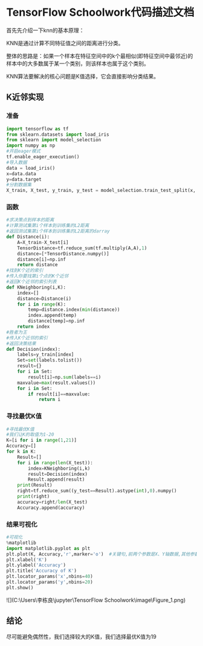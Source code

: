 # TensorFlow Schoolwork代码描述文档

首先先介绍一下knn的基本原理：

KNN是通过计算不同特征值之间的距离进行分类。

整体的思路是：如果一个样本在特征空间中的k个最相似(即特征空间中最邻近)的样本中的大多数属于某一个类别，则该样本也属于这个类别。

KNN算法要解决的核心问题是K值选择，它会直接影响分类结果。

## K近邻实现

### 准备

```python
import tensorflow as tf
from sklearn.datasets import load_iris
from sklearn import model_selection
import numpy as np
#开启eager模式
tf.enable_eager_execution()
#导入数据
data = load_iris()
x=data.data
y=data.target
#分割数据集
X_train, X_test, y_train, y_test = model_selection.train_test_split(x, y, test_size=0.2, shuffle=True)
```

### 函数

```python
#求决策点到样本的距离
#计算测试集第i个样本到训练集的L2距离
#返回测试集第i个样本到训练集的L2距离的darray
def Distance(i):
    A=X_train-X_test[i]
    TensorDistance=tf.reduce_sum(tf.multiply(A,A),1)
    distance=[*TensorDistance.numpy()]
    distance[i]=np.inf
    return distance
#找到K个近的索引
#传入你要找第i个点的K个近邻
#返回K个近邻的索引列表
def KNeighboring(i,K):
    index=[]
    distance=Distance(i)
    for i in range(K):
        temp=distance.index(min(distance))
        index.append(temp)
        distance[temp]=np.inf
    return index
#胜者为王
#传入K个近邻的索引
#返回决策结果
def Decision(index):
    labels=y_train[index]
    Set=set(labels.tolist())
    result={}
    for i in Set:
        result[i]=np.sum(labels==i)
    maxvalue=max(result.values())
    for i in Set:
        if result[i]==maxvalue:
            return i
```

### 寻找最优K值

```python
#寻找最优K值
#我们让K的取值为1-20
K=[i for i in range(1,21)]
Accuracy=[]
for k in K:
    Result=[]
    for i in range(len(X_test)):
        index=KNeighboring(i,k)
        result=Decision(index)
        Result.append(result)
    print(Result)
    right=tf.reduce_sum((y_test==Result).astype(int),0).numpy()
    print(right)
    accuracy=right/len(X_test)
    Accuracy.append(accuracy)
```

### 结果可视化

```python
#可视化
%matplotlib
import matplotlib.pyplot as plt
plt.plot(K, Accuracy,'r',marker='o')  #关键句,前两个参数是X、Y轴数据,其他参数指定曲线属性，如标签label，颜色color,线宽linewidth或lw,点标记marker
plt.xlabel('K')
plt.ylabel('Accuracy')
plt.title('Accuracy of K')
plt.locator_params('x',nbins=40)
plt.locator_params('y',nbins=20)
plt.show()
```

![](C:\Users\李栋良\jupyter\TensorFlow Schoolwork\image\Figure_1.png)

## 结论

尽可能避免偶然性，我们选择较大的K值，我们选择最优K值为19